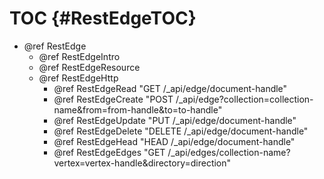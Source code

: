TOC {#RestEdgeTOC}
==================

- @ref RestEdge
  - @ref RestEdgeIntro
  - @ref RestEdgeResource
  - @ref RestEdgeHttp
    - @ref RestEdgeRead "GET /_api/edge/document-handle"
    - @ref RestEdgeCreate "POST /_api/edge?collection=collection-name&from=from-handle&to=to-handle"
    - @ref RestEdgeUpdate "PUT /_api/edge/document-handle"
    - @ref RestEdgeDelete "DELETE /_api/edge/document-handle"
    - @ref RestEdgeHead "HEAD /_api/edge/document-handle"
    - @ref RestEdgeEdges "GET /_api/edges/collection-name?vertex=vertex-handle&directory=direction"
